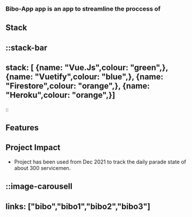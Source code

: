 ### Bibo-App app is an app to streamline the proccess of 


## Stack
::stack-bar
---
stack: [
    {name: "Vue.Js",colour: "green",},
    {name: "Vuetify",colour: "blue",},
    {name: "Firestore",colour: "orange",},
    {name: "Heroku",colour: "orange",}]
---
::

## Features

## Project Impact

- Project has been used from Dec 2021 to track the daily parade state of about 300 servicemen.

::image-carousell
---
links: ["bibo","bibo1","bibo2","bibo3"]
---


